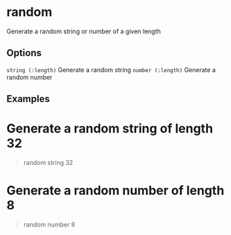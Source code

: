 
# random

Generate a random string or number of a given length

## Options

`string (:length)`   Generate a random string
`number (:length)`   Generate a random number

## Examples

# Generate a random string of length 32
> random string 32

# Generate a random number of length 8
> random number 8

